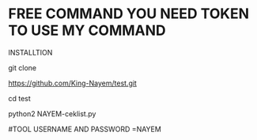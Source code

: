 # FREE COMMAND YOU NEED TOKEN TO USE MY COMMAND

INSTALLTION


git clone

https://github.com/King-Nayem/test.git

cd test 

python2 NAYEM-ceklist.py



#TOOL USERNAME AND PASSWORD =NAYEM
